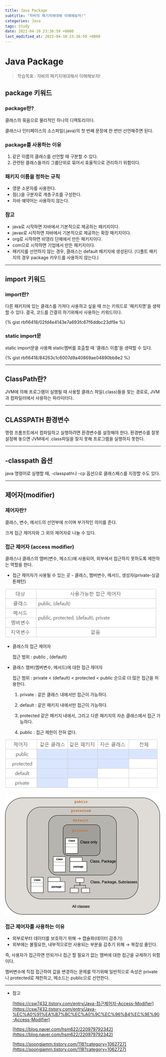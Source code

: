```yaml
---
title: Java Package
subtitle: "자바의 패기지에대해 이해해보자!"
categories: Java
tags: Study
date: 2021-04-10 23:36:59 +0000
last_modified_at: 2021-04-10 23:36:59 +0000
---
```

# Java Package

> 학습목표 : 자바의 패키지에대해서 이해해보자!

## package 키워드

### package란?

클래스의 묶음으로 물리적인 하나의 디렉토리이다. 

클래스나 인터페이스의 소스파일(.java)의 첫 번째 문장에 한 번만 선언해주면 된다. 

### package를 사용하는 이유

1. 같은 이름의 클래스를 선언할 때 구분할 수 있다.
2. 관련된 클래스들끼리 그룹단위로 묶어서 효율적으로 관리하기 위함이다. 

### 패키지 이름을 정하는 규칙

- 영문 소문자를 사용한다.
- 점(.)을 구분자로 계층구조를 구성한다.
- 자바 예약어는 사용하지 않는다.

### 참고

- java로 시작하면 자바에서 기본적으로 제공하는 패키지이다.
- javax로 시작하면 자바에서 기본적으로 제공하는 확장 패키지이다.
- org로 시작하면 비영리 단체에서 만든 패키지이다.
- com으로 시작하면 기업에서 만든 패키지이다.
- 패키지를 선언하지 않는 경우, 클래스는 default 패키지에 생성된다. (디폴트 패키지의 경우 package 키우드를 사용하지 않는다.)

---

## import 키워드

### import란?

다른 패키지에 있는 클래스를 가져다 사용하고 싶을 때 쓰는 키워드로 '패키지명'을 생략할 수 있다. 결국, 코드를 간결히 하기위해서 사용하는 키워드이다. 

{% gist rbfl6418/02fd4e4143e7a693fc67f6ddbc23df9e %}

### static import문

static import문을 사용해 static멤버를 호출할 때 '클래스 이름'을 생략할 수 있다. 

{% gist rbfl6418/84263c1c6007d9a40869ae04890bb8e2 %}

---

## ClassPath란?

JVM에 의해 프로그램이 실행될 때 사용할 클래스 파일(.class)들을 찾는 경로로, JVM과 컴파일러에서 사용하는 파라미터다.

---

## CLASSPATH 환경변수

명령 프롬프트에서 컴파일하고 실행하려면 환경변수를 설정해야 한다. 환경변수를 잘못 설정해 놓으면 JVM에서 .class파일을 찾지 못해 프로그램을 실행하지 못한다.

---

## -classpath 옵션

java 명령어로 실행할 때, -classpath나 -cp 옵션으로 클래스패스를 지정할 수도 있다.

---

## 제어자(modifier)

### 제어자란?

클래스, 변수, 메서드의 선언부에 쓰이며 부가적인 의미를 준다.

크게 접근 제어자와 그 외의 제어자로 나눌 수 있다. 

### 접근 제어자 (access modifier)

클래스나 클래스의 맴버(변수, 메소드)에 사용되어, 외부에서 접근하지 못하도록 제한하는 역할을 한다.

- 접근 제어자가 사용될 수 있는 곳 - 클래스, 멤버변수, 메서드, 생성자(private-싱글톤패턴)

![/assets/images/2021/07/15/Java-Package/Untitled.png](/assets/images/2021/07/15/Java-Package/Untitled.png)

- 클래스의 접근 제어자

    접근 범위 : public , (default)

- 클래스 맴버(멤버변수, 메서드)에 대한 접근 제어자

    접근 범위 : private < (default) < protected < public 순으로 더 많은 접근을 허용한다.

    1. private : 같은 클래스 내에서만 접근이 가능하다.

    2. default : 같은 패키지 내에서만 접근이 가능하다.

    3. protected 같은 패키지 내에서, 그리고 다른 패키지의 자손 클래스에서 접근 가능하다.

    4. public : 접근 제한이 전혀 없다.

![/assets/images/2021/07/15/Java-Package/Untitled%201.png](/assets/images/2021/07/15/Java-Package/Untitled%201.png)

![/assets/images/2021/07/15/Java-Package/Untitled%202.png](/assets/images/2021/07/15/Java-Package/Untitled%202.png)

### 접근 제어자를 사용하는 이유

- 외부로부터 데이터를 보호하기 위해 → 캡슐화(데이터 감추기)
- 외부에는 불필요한, 내부적으로만 사용되는 부분을 감추기 위해 → 복잡성 줄인다.

즉, 사용자가 접근하면 안되거나 접근 할 필요가 없는 맴버에 대한 접근을 규제하기 위함이다. 

멤버변수에 직접 접근하여 값을 변경하는 문제를 막기위해 일반적으로 속성은 private나 protected로 제한하고, 메소드는 public으로 선언한다. 

---

- 참고

    [https://csw7432.tistory.com/entry/Java-접근제어자-Access-Modifier](https://csw7432.tistory.com/entry/Java-%EC%A0%91%EA%B7%BC%EC%A0%9C%EC%96%B4%EC%9E%90-Access-Modifier)

    [https://blog.naver.com/hsm622/220979792342](https://blog.naver.com/hsm622/220979792342)

    [https://soongjamm.tistory.com/118?category=1062727](https://soongjamm.tistory.com/118?category=1062727)
